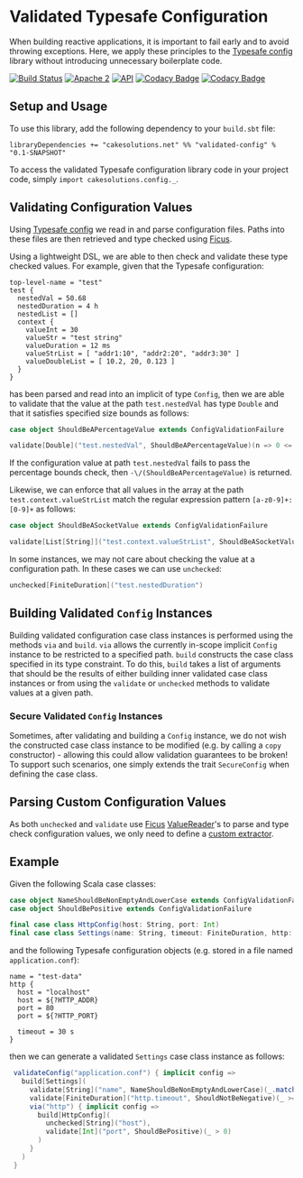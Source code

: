 # Validated Typesafe Configuration

When building reactive applications, it is important to fail early and 
to avoid throwing exceptions. Here, we apply these principles to the
[Typesafe config](https://github.com/typesafehub/config) library without
introducing unnecessary boilerplate code.

[![Build Status](https://secure.travis-ci.org/carlpulley/validated-config.png?branch=develop)](http://travis-ci.org/carlpulley/validated-config)
[![Apache 2](https://img.shields.io/hexpm/l/plug.svg?maxAge=2592000)](http://www.apache.org/licenses/LICENSE-2.0.txt)
[![API](https://readthedocs.org/projects/pip/badge/)](https://carlpulley.github.io/validated-config/latest/api#cakesolutions.config.package)
[![Codacy Badge](https://api.codacy.com/project/badge/Grade/4cb77ad257344e6185603dceb7b2af65)](https://www.codacy.com/app/c-pulley/validated-config)
[![Codacy Badge](https://api.codacy.com/project/badge/Coverage/4cb77ad257344e6185603dceb7b2af65)](https://www.codacy.com/app/c-pulley/validated-config)

## Setup and Usage

To use this library, add the following dependency to your `build.sbt`
file:
```
libraryDependencies += "cakesolutions.net" %% "validated-config" % "0.1-SNAPSHOT"
```

To access the validated Typesafe configuration library code in your
project code, simply `import cakesolutions.config._`.

## Validating Configuration Values

Using [Typesafe config](https://github.com/typesafehub/config) we read in and parse configuration files.
Paths into these files are then retrieved and type checked using [Ficus](https://github.com/iheartradio/ficus).

Using a lightweight DSL, we are able to then check and validate these
type checked values. For example, given that the Typesafe configuration:
```
top-level-name = "test"
test {
  nestedVal = 50.68
  nestedDuration = 4 h
  nestedList = []
  context {
    valueInt = 30
    valueStr = "test string"
    valueDuration = 12 ms
    valueStrList = [ "addr1:10", "addr2:20", "addr3:30" ]
    valueDoubleList = [ 10.2, 20, 0.123 ]
  }
}
```
has been parsed and read into an implicit of type `Config`, then we are
able to validate that the value at the path `test.nestedVal` has type
`Double` and that it satisfies specified size bounds as follows:
```scala
case object ShouldBeAPercentageValue extends ConfigValidationFailure

validate[Double]("test.nestedVal", ShouldBeAPercentageValue)(n => 0 <= n && n <= 100)
```
If the configuration value at path `test.nestedVal` fails to pass the
percentage bounds check, then `-\/(ShouldBeAPercentageValue)` is
returned.

Likewise, we can enforce that all values in the array at the path
`test.context.valueStrList` match the regular expression pattern
`[a-z0-9]+:[0-9]+` as follows:
```scala
case object ShouldBeASocketValue extends ConfigValidationFailure

validate[List[String]]("test.context.valueStrList", ShouldBeASocketValue)(_.matches("[a-z0-9]+:[0-9]+"))
```

In some instances, we may not care about checking the value at a
configuration path. In these cases we can use `unchecked`:
```scala
unchecked[FiniteDuration]("test.nestedDuration")
```

## Building Validated `Config` Instances

Building validated configuration case class instances is performed using
the methods `via` and `build`. `via` allows the currently in-scope
implicit `Config` instance to be restricted to a specified path. `build`
constructs the case class specified in its type constraint. To do this,
`build` takes a list of arguments that should be the results of either
building inner validated case class instances or from using the
`validate` or `unchecked` methods to validate values at a given path.

### Secure Validated `Config` Instances

Sometimes, after validating and building a `Config` instance, we do not
wish the constructed case class instance to be modified (e.g. by calling
a `copy` constructor) - allowing this could allow validation guarantees
to be broken! To support such scenarios, one simply extends the trait
`SecureConfig` when defining the case class.

## Parsing Custom Configuration Values

As both `unchecked` and `validate` use [Ficus](https://github.com/iheartradio/ficus) [ValueReader](https://github.com/iheartradio/ficus/blob/master/src/main/scala/net/ceedubs/ficus/readers/ValueReader.scala)'s to parse
and type check configuration values, we only need to define a [custom extractor](https://github.com/iheartradio/ficus#custom-extraction).

## Example

Given the following Scala case classes:
```scala
case object NameShouldBeNonEmptyAndLowerCase extends ConfigValidationFailure
case object ShouldBePositive extends ConfigValidationFailure

final case class HttpConfig(host: String, port: Int)
final case class Settings(name: String, timeout: FiniteDuration, http: HttpConfig)
```
and the following Typesafe configuration objects (e.g. stored in a file named `application.conf`):
```
name = "test-data"
http {
  host = "localhost"
  host = ${?HTTP_ADDR}
  port = 80
  port = ${?HTTP_PORT}

  timeout = 30 s
}
```
then we can generate a validated `Settings` case class instance as
follows:
```scala
 validateConfig("application.conf") { implicit config =>
   build[Settings](
     validate[String]("name", NameShouldBeNonEmptyAndLowerCase)(_.matches("[a-z0-9_-]+")),
     validate[FiniteDuration]("http.timeout", ShouldNotBeNegative)(_ >= 0.seconds),
     via("http") { implicit config =>
       build[HttpConfig](
         unchecked[String]("host"),
         validate[Int]("port", ShouldBePositive)(_ > 0)
       )
     }
   )
 }
```
